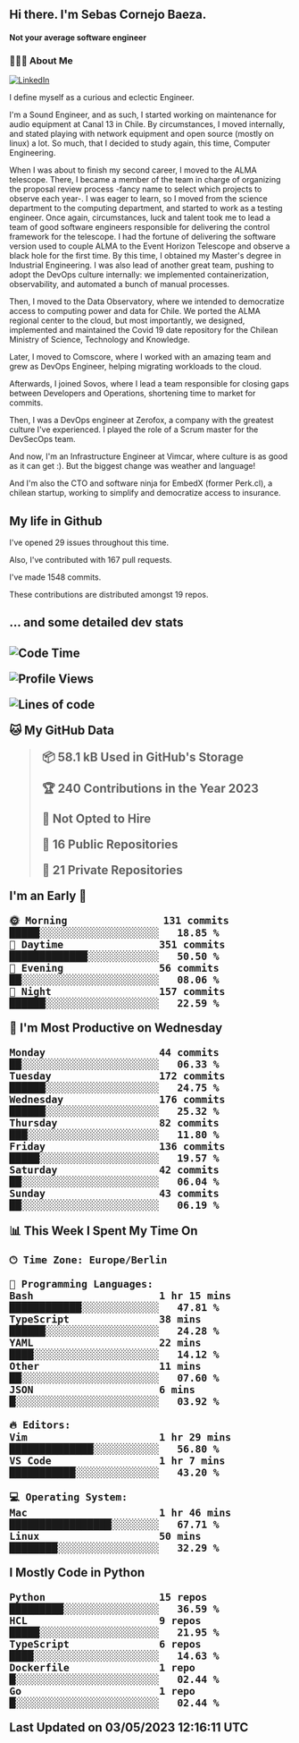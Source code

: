 <h2> Hi there.  I'm Sebas Cornejo Baeza.</h2>
<h4> Not your average software engineer</h4>
<h3> 👨🏻‍💻 About Me </h3>
<a href="http://linkedin.com/in/sebastian-cornejo-baeza/"><img alt="LinkedIn" src="https://img.shields.io/badge/Sebas%20Cornejo%20-informational?style=appveyor&logo=linkedin"></a>


I define myself as a curious and eclectic Engineer.

I'm a Sound Engineer, and as such, I started working on maintenance for audio equipment at Canal 13 in Chile.
By circumstances, I moved internally, and stated playing with network equipment and open source (mostly on linux) 
a lot. So much, that I decided to study again, this time, Computer Engineering.

When I was about to finish my second career, I moved to the ALMA telescope. There, I became a member of the team
in charge of organizing the proposal review process -fancy name to select which projects to observe each year-. 
I was eager to learn, so I moved from the science department to the computing department, and started to work as 
a testing engineer. Once again, circumstances, luck and talent took me to lead a team of good software engineers 
responsible for delivering the control framework for the telescope. I had the fortune of delivering the software
version used to couple ALMA to the Event Horizon Telescope and observe a black hole for the first time.
By this time, I obtained my Master's degree in Industrial Engineering.
I was also lead of another great team, pushing to adopt the DevOps culture internally: we implemented containerization, observability, and automated a bunch of manual processes.

Then, I moved to the Data Observatory, where we intended to democratize access to computing power
and data for Chile. We ported the ALMA regional center to the cloud, but most importantly, we designed, implemented
and maintained the Covid 19 date repository for the Chilean Ministry of Science, Technology and Knowledge.

Later, I moved to Comscore, where I worked with an amazing team and grew as DevOps Engineer, helping migrating workloads to the cloud.

Afterwards, I joined Sovos, where I lead a team responsible for closing gaps between Developers and Operations, shortening time to market for commits.

Then, I was a DevOps engineer at Zerofox, a company with the greatest culture I've experienced. I played the role of a Scrum master for the DevSecOps team.

And now, I'm an Infrastructure Engineer at Vimcar, where culture is as good as it can get :). But the biggest change was weather and language!
 
And I'm also the CTO and software ninja for EmbedX (former Perk.cl), a chilean startup, working to simplify and democratize access to insurance.

<h2> My life in Github </h2>

I've opened 29 issues throughout this time.

Also, I've contributed with 167 pull requests.

I've made 1548 commits.

These contributions are distributed amongst 19 repos.

<h2>... and some detailed dev stats<h2>

<!--START_SECTION:waka-->
![Code Time](http://img.shields.io/badge/Code%20Time-324%20hrs%2025%20mins-blue)

![Profile Views](http://img.shields.io/badge/Profile%20Views-8-blue)

![Lines of code](https://img.shields.io/badge/From%20Hello%20World%20I%27ve%20Written-628.6%20thousand%20lines%20of%20code-blue)

**🐱 My GitHub Data** 

> 📦 58.1 kB Used in GitHub's Storage 
 > 
> 🏆 240 Contributions in the Year 2023
 > 
> 🚫 Not Opted to Hire
 > 
> 📜 16 Public Repositories 
 > 
> 🔑 21 Private Repositories 
 > 
**I'm an Early 🐤** 

```text
🌞 Morning                131 commits         █████░░░░░░░░░░░░░░░░░░░░   18.85 % 
🌆 Daytime                351 commits         █████████████░░░░░░░░░░░░   50.50 % 
🌃 Evening                56 commits          ██░░░░░░░░░░░░░░░░░░░░░░░   08.06 % 
🌙 Night                  157 commits         ██████░░░░░░░░░░░░░░░░░░░   22.59 % 
```
📅 **I'm Most Productive on Wednesday** 

```text
Monday                   44 commits          ██░░░░░░░░░░░░░░░░░░░░░░░   06.33 % 
Tuesday                  172 commits         ██████░░░░░░░░░░░░░░░░░░░   24.75 % 
Wednesday                176 commits         ██████░░░░░░░░░░░░░░░░░░░   25.32 % 
Thursday                 82 commits          ███░░░░░░░░░░░░░░░░░░░░░░   11.80 % 
Friday                   136 commits         █████░░░░░░░░░░░░░░░░░░░░   19.57 % 
Saturday                 42 commits          ██░░░░░░░░░░░░░░░░░░░░░░░   06.04 % 
Sunday                   43 commits          ██░░░░░░░░░░░░░░░░░░░░░░░   06.19 % 
```


📊 **This Week I Spent My Time On** 

```text
🕑︎ Time Zone: Europe/Berlin

💬 Programming Languages: 
Bash                     1 hr 15 mins        ████████████░░░░░░░░░░░░░   47.81 % 
TypeScript               38 mins             ██████░░░░░░░░░░░░░░░░░░░   24.28 % 
YAML                     22 mins             ████░░░░░░░░░░░░░░░░░░░░░   14.12 % 
Other                    11 mins             ██░░░░░░░░░░░░░░░░░░░░░░░   07.60 % 
JSON                     6 mins              █░░░░░░░░░░░░░░░░░░░░░░░░   03.92 % 

🔥 Editors: 
Vim                      1 hr 29 mins        ██████████████░░░░░░░░░░░   56.80 % 
VS Code                  1 hr 7 mins         ███████████░░░░░░░░░░░░░░   43.20 % 

💻 Operating System: 
Mac                      1 hr 46 mins        █████████████████░░░░░░░░   67.71 % 
Linux                    50 mins             ████████░░░░░░░░░░░░░░░░░   32.29 % 
```

**I Mostly Code in Python** 

```text
Python                   15 repos            █████████░░░░░░░░░░░░░░░░   36.59 % 
HCL                      9 repos             █████░░░░░░░░░░░░░░░░░░░░   21.95 % 
TypeScript               6 repos             ████░░░░░░░░░░░░░░░░░░░░░   14.63 % 
Dockerfile               1 repo              █░░░░░░░░░░░░░░░░░░░░░░░░   02.44 % 
Go                       1 repo              █░░░░░░░░░░░░░░░░░░░░░░░░   02.44 % 
```




 Last Updated on 03/05/2023 12:16:11 UTC
<!--END_SECTION:waka-->
